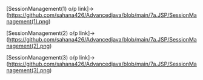 [SessionManagement(1) o/p link]->(https://github.com/sahana426/Advancedjava/blob/main/7a.JSP/SessionManagement(1).png)

[SessionManagement(2) o/p link]->(https://github.com/sahana426/Advancedjava/blob/main/7a.JSP/SessionManagement(2).png)

[SessionManagement(3) o/p link]->(https://github.com/sahana426/Advancedjava/blob/main/7a.JSP/SessionManagement(3).png)
